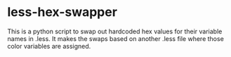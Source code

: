 # less-hex-swapper
This is a python script to swap out hardcoded hex values for their variable names in .less. It makes the swaps based on another .less file where those color variables are assigned.
